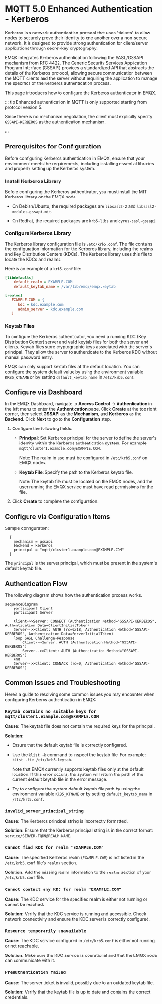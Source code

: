 # MQTT 5.0 Enhanced Authentication - Kerberos

Kerberos is a network authentication protocol that uses "tickets" to allow nodes to securely prove their identity to one another over a non-secure network. It is designed to provide strong authentication for client/server applications through secret-key cryptography. 

EMQX integrates Kerberos authentication following the SASL/GSSAPI mechanism from RFC 4422. The Generic Security Services Application Program Interface (GSSAPI) provides a standardized API that abstracts the details of the Kerberos protocol, allowing secure communication between the MQTT clients and the server without requiring the application to manage the specifics of the Kerberos authentication process.

This page introduces how to configure the Kerberos authenticator in EMQX.

::: tip
Enhanced authentication in MQTT is only supported starting from protocol version 5.

Since there is no mechanism negotiation, the client must explicitly specify `GSSAPI-KERBEROS` as the authentication mechanism.

:::

## Prerequisites for Configuration

Before configuring Kerberos authentication in EMQX, ensure that your environment meets the requirements, including installing essential libraries and properly setting up the Kerberos system.

### Install Kerberos Library

Before configuring the Kerberos authenticator, you must install the MIT Kerberos library on the EMQX node.

- On Debian/Ubuntu, the required packages are `libsasl2-2` and `libsasl2-modules-gssapi-mit`.

- On Redhat, the required packages are `krb5-libs` and `cyrus-sasl-gssapi`.


### Configure Kerberos Library

The Kerberos library configuration file is `/etc/krb5.conf`. The file contains the configuration information for the Kerberos library, including the realms and Key Distribution Centers (KDCs). The Kerberos library uses this file to locate the KDCs and realms.

Here is an example of a `krb5.conf` file:

```ini
[libdefaults]
    default_realm = EXAMPLE.COM
    default_keytab_name = /var/lib/emqx/emqx.keytab

[realms]
   EXAMPLE.COM = {
      kdc = kdc.example.com
      admin_server = kdc.example.com
   }
```

### Keytab Files

To configure the Kerberos authenticator, you need a running KDC (Key Distribution Center) server and valid keytab files for both the server and clients. Keytab files store cryptographic keys associated with the server's principal. They allow the server to authenticate to the Kerberos KDC without manual password entry.

EMQX can only support keytab files at the default location. You can configure the system default value by using the environment variable `KRB5_KTNAME` or by setting `default_keytab_name` in `/etc/krb5.conf`.

## Configure via Dashboard

In the EMQX Dashboard, navigate to **Access Control** -> **Authentication** in the left menu to enter the **Authentication** page. Click **Create** at the top right corner, then select **GSSAPI** as the **Mechanism**, and **Kerberos** as the **Backend**. Click **Next** to go to the **Configuration** step.

1. Configure the following fields:

   - **Principal**: Set Kerberos principal for the server to define the server's identity within the Kerberos authentication system. For example, `mqtt/cluster1.example.com@EXAMPLE.COM`. 

     Note: The realm in use must be configured in `/etc/krb5.conf` on EMQX nodes.


   - **Keytab File**: Specify the path to the Kerberos keytab file.

     Note: The keytab file must be located on the EMQX nodes, and the user running the EMQX service must have read permissions for the file.


2. Click **Create** to complete the configuration.

## Configure via Configuration Items

Sample configuration:

```hcl
  {
    mechanism = gssapi
    backend = kerberos
    principal = "mqtt/cluster1.example.com@EXAMPLE.COM"
  }
```

The `principal` is the server principal, which must be present in the system's default keytab file.

## Authentication Flow

The following diagram shows how the authentication process works.

```mermaid
sequenceDiagram
    participant Client
    participant Server

    Client->>Server: CONNECT (Authentication Method="GSSAPI-KERBEROS", Authentication Data=ClientInitialToken)
    Server-->>Client: AUTH (rc=0x18, Authentication Method="GSSAPI-KERBEROS", Authentication Data=ServerInitialToken)
    loop SASL Challenge-Response
        Client->>Server: AUTH (Authentication Method="GSSAPI-KERBEROS")
        Server-->>Client: AUTH (Authentication Method="GSSAPI-KERBEROS")
    end
    Server-->>Client: CONNACK (rc=0, Authentication Method="GSSAPI-KERBEROS")
```

## Common Issues and Troubleshooting

Here’s a guide to resolving some common issues you may encounter when configuring Kerberos authentication in EMQX:

### `Keytab contains no suitable keys for mqtt/cluster1.example.com@EXAMPLE.COM`

**Cause:** The keytab file does not contain the required keys for the principal. 

**Solution:**

- Ensure that the default keytab file is correctly configured.

- Use the `klist -k` command to inspect the keytab file. For example: `klist -kte /etc/krb5.keytab`.

  Note that EMQX currently supports keytab files only at the default location. If this error occurs, the system will return the path of the current default keytab file in the error message.

- Try to configure the system default keytab file path by using the environment variable `KRB5_KTNAME` or by setting `default_keytab_name` in `/etc/krb5.conf`.

### `invalid_server_principal_string`

**Cause:** The Kerberos principal string is incorrectly formatted. 

**Solution:** Ensure that the Kerberos principal string is in the correct format: `service/SERVER-FQDN@REALM.NAME`.

### `Cannot find KDC for realm "EXAMPLE.COM"`

**Cause:** The specified Kerberos realm (`EXAMPLE.COM`) is not listed in the `/etc/krb5.conf` file's `realms` section. 

**Solution:** Add the missing realm information to the `realms` section of your `/etc/krb5.conf` file.

### `Cannot contact any KDC for realm "EXAMPLE.COM"`

**Cause:** The KDC service for the specified realm is either not running or cannot be reached. 

**Solution:** Verify that the KDC service is running and accessible. Check network connectivity and ensure the KDC server is correctly configured.

### `Resource temporarily unavailable`

**Cause:** The KDC service configured in `/etc/krb5.conf` is either not running or not reachable. 

**Solution:** Make sure the KDC service is operational and that the EMQX node can communicate with it.

### `Preauthentication failed`

**Cause:** The server ticket is invalid, possibly due to an outdated keytab file.

**Solution:** Verify that the keytab file is up to date and contains the correct credentials.
